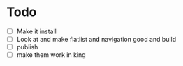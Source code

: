 # Todo

- [ ] Make it install
- [ ] Look at and make flatlist and navigation good and build
- [ ] publish
- [ ] make them work in king
